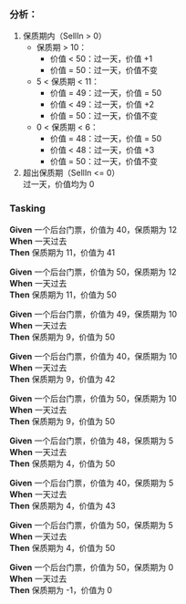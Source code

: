 ### 分析：
1. 保质期内（SellIn > 0）
    * 保质期 > 10：
        * 价值 < 50：过一天，价值 +1
        * 价值 = 50：过一天，价值不变
    * 5 < 保质期 < 11：
        * 价值 = 49：过一天，价值 = 50
        * 价值 < 49：过一天，价值 +2
        * 价值 = 50：过一天，价值不变
    * 0 < 保质期 < 6：
        * 价值 = 48：过一天，价值 = 50
        * 价值 < 48：过一天，价值 +3
        * 价值 = 50：过一天，价值不变
2. 超出保质期（SellIn <= 0）  
    过一天，价值均为 0
  
### Tasking
**Given** 一个后台门票，价值为 40，保质期为 12   
**When** 一天过去  
**Then** 保质期为 11，价值为 41   
  
**Given** 一个后台门票，价值为 50，保质期为 12  
**When** 一天过去  
**Then** 保质期为 11，价值为 50  

**Given** 一个后台门票，价值为 49，保质期为 10  
**When** 一天过去  
**Then** 保质期为 9，价值为 50  

**Given** 一个后台门票，价值为 40，保质期为 10  
**When** 一天过去  
**Then** 保质期为 9，价值为 42  

**Given** 一个后台门票，价值为 50，保质期为 10  
**When** 一天过去  
**Then** 保质期为 9，价值为 50  

**Given** 一个后台门票，价值为 48，保质期为 5  
**When** 一天过去  
**Then** 保质期为 4，价值为 50  

**Given** 一个后台门票，价值为 40，保质期为 5  
**When** 一天过去  
**Then** 保质期为 4，价值为 43  

**Given** 一个后台门票，价值为 50，保质期为 5  
**When** 一天过去  
**Then** 保质期为 4，价值为 50  

**Given** 一个后台门票，价值为 50，保质期为 0  
**When** 一天过去  
**Then** 保质期为 -1，价值为 0  



